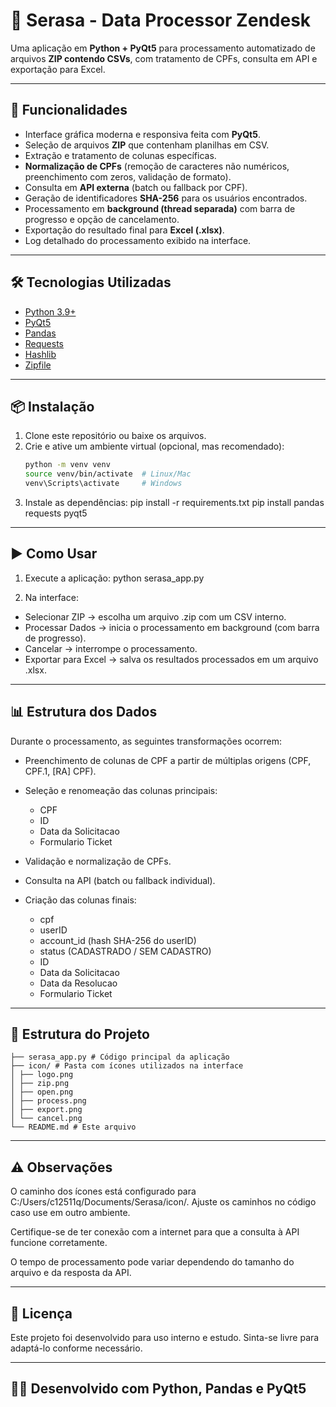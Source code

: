 # 📂 Serasa - Data Processor Zendesk

Uma aplicação em **Python + PyQt5** para processamento automatizado de arquivos **ZIP contendo CSVs**, com tratamento de CPFs, consulta em API e exportação para Excel.

---

## 🚀 Funcionalidades

- Interface gráfica moderna e responsiva feita com **PyQt5**.
- Seleção de arquivos **ZIP** que contenham planilhas em CSV.
- Extração e tratamento de colunas específicas.
- **Normalização de CPFs** (remoção de caracteres não numéricos, preenchimento com zeros, validação de formato).
- Consulta em **API externa** (batch ou fallback por CPF).
- Geração de identificadores **SHA-256** para os usuários encontrados.
- Processamento em **background (thread separada)** com barra de progresso e opção de cancelamento.
- Exportação do resultado final para **Excel (.xlsx)**.
- Log detalhado do processamento exibido na interface.

---

## 🛠️ Tecnologias Utilizadas

- [Python 3.9+](https://www.python.org/)
- [PyQt5](https://pypi.org/project/PyQt5/)
- [Pandas](https://pandas.pydata.org/)
- [Requests](https://pypi.org/project/requests/)
- [Hashlib](https://docs.python.org/3/library/hashlib.html)
- [Zipfile](https://docs.python.org/3/library/zipfile.html)

---

## 📦 Instalação

1. Clone este repositório ou baixe os arquivos.
2. Crie e ative um ambiente virtual (opcional, mas recomendado):
   ```bash
   python -m venv venv
   source venv/bin/activate  # Linux/Mac
   venv\Scripts\activate     # Windows

3. Instale as dependências:
   pip install -r requirements.txt
   pip install pandas requests pyqt5

---

## ▶️ Como Usar

1. Execute a aplicação:
   python serasa_app.py

2. Na interface:

- Selecionar ZIP → escolha um arquivo .zip com um CSV interno.
- Processar Dados → inicia o processamento em background (com barra de progresso).
- Cancelar → interrompe o processamento.
- Exportar para Excel → salva os resultados processados em um arquivo .xlsx.

--- 

## 📊 Estrutura dos Dados

Durante o processamento, as seguintes transformações ocorrem:
- Preenchimento de colunas de CPF a partir de múltiplas origens (CPF, CPF.1, [RA] CPF).
- Seleção e renomeação das colunas principais:
     - CPF
     - ID
     - Data da Solicitacao
     - Formulario Ticket
       
- Validação e normalização de CPFs.
- Consulta na API (batch ou fallback individual).
- Criação das colunas finais:
     - cpf
     - userID
     - account_id (hash SHA-256 do userID)
     - status (CADASTRADO / SEM CADASTRO)
     - ID
     - Data da Solicitacao
     - Data da Resolucao
     - Formulario Ticket

 ---
 
## 📂 Estrutura do Projeto
```
├── serasa_app.py # Código principal da aplicação
├── icon/ # Pasta com ícones utilizados na interface
│ ├── logo.png
│ ├── zip.png
│ ├── open.png
│ ├── process.png
│ ├── export.png
│ └── cancel.png
└── README.md # Este arquivo
```

---

## ⚠️ Observações

O caminho dos ícones está configurado para C:/Users/c12511q/Documents/Serasa/icon/.
Ajuste os caminhos no código caso use em outro ambiente.

Certifique-se de ter conexão com a internet para que a consulta à API funcione corretamente.

O tempo de processamento pode variar dependendo do tamanho do arquivo e da resposta da API.

--- 

## 📜 Licença

Este projeto foi desenvolvido para uso interno e estudo.
Sinta-se livre para adaptá-lo conforme necessário.

---

## 👨‍💻 Desenvolvido com Python, Pandas e PyQt5
